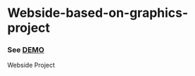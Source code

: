 # Webside-based-on-graphics-project
### See [DEMO](https://joannaj79.github.io/Webside-based-on-graphics-project)
Webside Project
